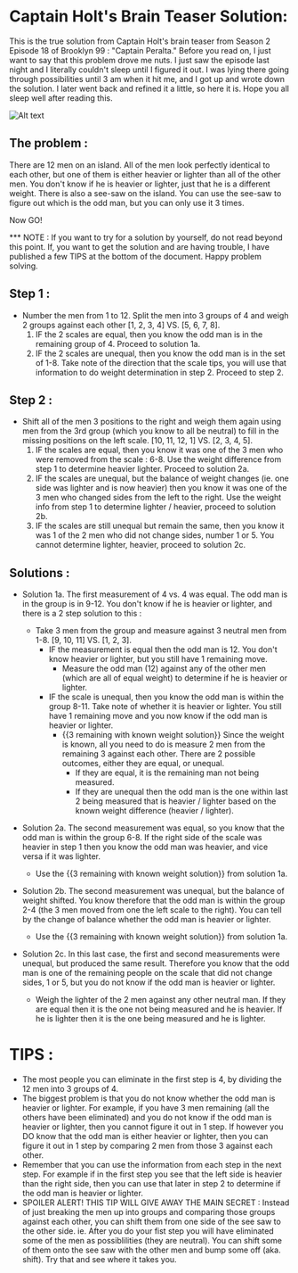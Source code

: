 # Captain Holt's Brain Teaser Solution: 

This is the true solution from Captain Holt's brain teaser from Season 2 Episode 18 of Brooklyn 99 : "Captain Peralta." Before you read on, I just want to say that this problem drove me nuts. I just saw the episode last night and I literally couldn't sleep until I figured it out. I was lying there going through possibilities until 3 am when it hit me, and I got up and wrote down the solution. I later went back and refined it a little, so here it is. Hope you all sleep well after reading this. 

![Alt text](http://31.media.tumblr.com/cbacd818b46c49da33d64965591a7419/tumblr_mz2j20XaOA1r64iyzo3_250.gif)

## The problem : 
There are 12 men on an island. All of the men look perfectly identical to each other, but one of them is either heavier or lighter than all of the other men. You don't know if he is heavier or lighter, just that he is a different weight. There is also a see-saw on the island. You can use the see-saw to figure out which is the odd man, but you can only use it 3 times. 

Now GO!

*** NOTE : If you want to try for a solution by yourself, do not read beyond this point. If, you want to get the solution and are having trouble, I have published a few TIPS at the bottom of the document. Happy problem solving. 

## Step 1 : 
* Number the men from 1 to 12. Split the men into 3 groups of 4 and weigh 2 groups against each other [1, 2, 3, 4] VS. [5, 6, 7, 8]. 
	1. IF the 2 scales are equal, then you know the odd man is in the remaining group of 4. Proceed to solution 1a. 
	2. IF the 2 scales are unequal, then you know the odd man is in the set of 1-8. Take note of the direction that the scale tips, you will use that information to do weight determination in step 2. Proceed to step 2. 

## Step 2 : 
* Shift all of the men 3 positions to the right and weigh them again using men from the 3rd group (which you know to all be neutral) to fill in the missing positions on the left scale. [10, 11, 12, 1] VS. [2, 3, 4, 5]. 
	1. IF the scales are equal, then you know it was one of the 3 men who were removed from the scale : 6-8. Use the weight difference from step 1 to determine heavier lighter. Proceed to solution 2a. 
	2. IF the scales are unequal, but the balance of weight changes (ie. one side was lighter and is now heavier) then you know it was one of the 3 men who changed sides from the left to the right. Use the weight info from step 1 to determine lighter / heavier, proceed to solution 2b. 
	3. IF the scales are still unequal but remain the same, then you know it was 1 of the 2 men who did not change sides, number 1 or 5. You cannot determine lighter, heavier, proceed to solution 2c. 

## Solutions : 
* Solution 1a. The first measurement of 4 vs. 4 was equal. The odd man is in the group is in 9-12. You don't know if he is heavier or lighter, and there is a 2 step solution to this : 
	* Take 3 men from the group and measure against 3 neutral men from 1-8. [9, 10, 11] VS. [1, 2, 3]. 
		* IF the measurement is equal then the odd man is 12. You don't know heavier or lighter, but you still have 1 remaining move. 
			* Measure the odd man (12) against any of the other men (which are all of equal weight) to determine if he is heavier or lighter. 
		* IF the scale is unequal, then you know the odd man is within the group 8-11. Take note of whether it is heavier or lighter. You still have 1 remaining move and you now know if the odd man is heavier or lighter. 
			* {{3 remaining with known weight solution}}  Since the weight is known, all you need to do is measure 2 men from the remaining 3 against each other. There are 2 possible outcomes, either they are equal, or unequal. 
				* If they are equal, it is the remaining man not being measured. 
				* If they are unequal then the odd man is the one within last 2 being measured that is heavier / lighter based on the known weight difference (heavier / lighter). 

* Solution 2a. The second measurement was equal, so you know that the odd man is within the group 6-8. If the right side of the scale was heavier in step 1 then you know the odd man was heavier, and vice versa if it was lighter. 
	* Use the {{3 remaining with known weight solution}} from solution 1a. 

* Solution 2b. The second measurement was unequal, but the balance of weight shifted. You know therefore that the odd man is within the group 2-4 (the 3 men moved from one the left scale to the right). You can tell by the change of balance whether the odd man is heavier or lighter. 
	* Use the {{3 remaining with known weight solution}} from solution 1a. 

* Solution 2c. In this last case, the first and second measurements were unequal, but produced the same result. Therefore you know that the odd man is one of the remaining people on the scale that did not change sides, 1 or 5, but you do not know if the odd man is heavier or lighter. 
	* Weigh the lighter of the 2 men against any other neutral man. If they are equal then it is the one not being measured and he is heavier. If he is lighter then it is the one being measured and he is lighter. 




# TIPS : 

* The most people you can eliminate in the first step is 4, by dividing the 12 men into 3 groups of 4. 
* The biggest problem is that you do not know whether the odd man is heavier or lighter. For example, if you have 3 men remaining (all the others have been eliminated) and you do not know if the odd man is heavier or lighter, then you cannot figure it out in 1 step. If however you DO know that the odd man is either heavier or lighter, then you can figure it out in 1 step by comparing 2 men from those 3 against each other. 
* Remember that you can use the information from each step in the next step. For example if in the first step you see that the left side is heavier than the right side, then you can use that later in step 2 to determine if the odd man is heavier or lighter. 
* SPOILER ALERT! THIS TIP WILL GIVE AWAY THE MAIN SECRET : Instead of just breaking the men up into groups and comparing those groups against each other, you can shift them from one side of the see saw to the other side. ie. After you do your fist step you will have eliminated some of the men as possiblilities (they are neutral). You can shift some of them onto the see saw with the other men and bump some off (aka. shift). Try that and see where it takes you. 